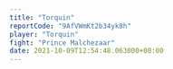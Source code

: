 ```yaml
---
title: "Torquin"
reportCode: "9AfVWmKt2b34yk8h"
player: "Torquin"
fight: "Prince Malchezaar"
date: 2021-10-09T12:54:48.063000+00:00
---
```


